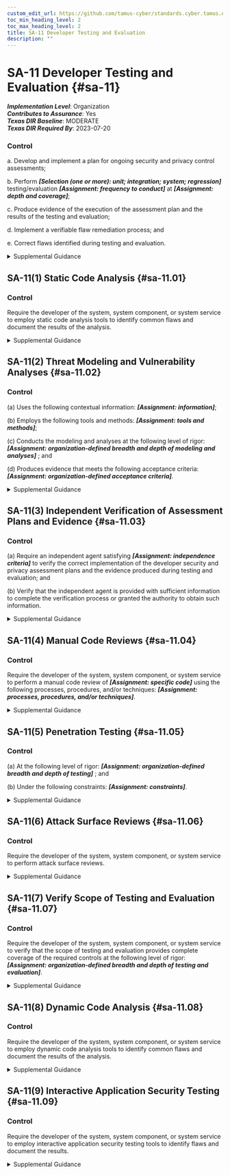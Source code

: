 ```yaml
---
custom_edit_url: https://github.com/tamus-cyber/standards.cyber.tamus.edu/tree/main/static/content/tamus.edu/TAMUS_profile.xml
toc_min_heading_level: 2
toc_max_heading_level: 2
title: SA-11 Developer Testing and Evaluation
description: ""
---
```


# SA-11 Developer Testing and Evaluation {#sa-11}

_**Implementation Level**_: Organization\
_**Contributes to Assurance**_: Yes\
_**Texas DIR Baseline**_: MODERATE\
_**Texas DIR Required By**_: 2023-07-20

### Control

a. Develop and implement a plan for ongoing security and privacy control assessments;

b. Perform _**[Selection (one or more): unit; integration; system; regression]**_ testing/evaluation _**[Assignment: frequency to conduct]**_ at _**[Assignment: depth and coverage]**_;

c. Produce evidence of the execution of the assessment plan and the results of the testing and evaluation;

d. Implement a verifiable flaw remediation process; and

e. Correct flaws identified during testing and evaluation.

<details>
  <summary>Supplemental Guidance</summary>

a. Develop and implement a plan for ongoing security and privacy control assessments;

b. Perform _**[Selection (one or more): unit; integration; system; regression]**_ testing/evaluation _**[Assignment: frequency to conduct]**_ at _**[Assignment: depth and coverage]**_;

c. Produce evidence of the execution of the assessment plan and the results of the testing and evaluation;

d. Implement a verifiable flaw remediation process; and

e. Correct flaws identified during testing and evaluation.

</details>

## SA-11(1) Static Code Analysis {#sa-11.01}

### Control

Require the developer of the system, system component, or system service to employ static code analysis tools to identify common flaws and document the results of the analysis.

<details>
  <summary>Supplemental Guidance</summary>

Require the developer of the system, system component, or system service to employ static code analysis tools to identify common flaws and document the results of the analysis.

</details>

## SA-11(2) Threat Modeling and Vulnerability Analyses {#sa-11.02}

### Control

(a) Uses the following contextual information: _**[Assignment: information]**_;

(b) Employs the following tools and methods: _**[Assignment: tools and methods]**_;

(c) Conducts the modeling and analyses at the following level of rigor: _**[Assignment: organization-defined breadth and depth of modeling and analyses]**_ ; and

(d) Produces evidence that meets the following acceptance criteria: _**[Assignment: organization-defined acceptance criteria]**_.

<details>
  <summary>Supplemental Guidance</summary>

(a) Uses the following contextual information: _**[Assignment: information]**_;

(b) Employs the following tools and methods: _**[Assignment: tools and methods]**_;

(c) Conducts the modeling and analyses at the following level of rigor: _**[Assignment: organization-defined breadth and depth of modeling and analyses]**_ ; and

(d) Produces evidence that meets the following acceptance criteria: _**[Assignment: organization-defined acceptance criteria]**_.

</details>

## SA-11(3) Independent Verification of Assessment Plans and Evidence {#sa-11.03}

### Control

(a) Require an independent agent satisfying _**[Assignment: independence criteria]**_ to verify the correct implementation of the developer security and privacy assessment plans and the evidence produced during testing and evaluation; and

(b) Verify that the independent agent is provided with sufficient information to complete the verification process or granted the authority to obtain such information.

<details>
  <summary>Supplemental Guidance</summary>

(a) Require an independent agent satisfying _**[Assignment: independence criteria]**_ to verify the correct implementation of the developer security and privacy assessment plans and the evidence produced during testing and evaluation; and

(b) Verify that the independent agent is provided with sufficient information to complete the verification process or granted the authority to obtain such information.

</details>

## SA-11(4) Manual Code Reviews {#sa-11.04}

### Control

Require the developer of the system, system component, or system service to perform a manual code review of _**[Assignment: specific code]**_ using the following processes, procedures, and/or techniques: _**[Assignment: processes, procedures, and/or techniques]**_.

<details>
  <summary>Supplemental Guidance</summary>

Require the developer of the system, system component, or system service to perform a manual code review of _**[Assignment: specific code]**_ using the following processes, procedures, and/or techniques: _**[Assignment: processes, procedures, and/or techniques]**_.

</details>

## SA-11(5) Penetration Testing {#sa-11.05}

### Control

(a) At the following level of rigor: _**[Assignment: organization-defined breadth and depth of testing]**_ ; and

(b) Under the following constraints: _**[Assignment: constraints]**_.

<details>
  <summary>Supplemental Guidance</summary>

(a) At the following level of rigor: _**[Assignment: organization-defined breadth and depth of testing]**_ ; and

(b) Under the following constraints: _**[Assignment: constraints]**_.

</details>

## SA-11(6) Attack Surface Reviews {#sa-11.06}

### Control

Require the developer of the system, system component, or system service to perform attack surface reviews.

<details>
  <summary>Supplemental Guidance</summary>

Require the developer of the system, system component, or system service to perform attack surface reviews.

</details>

## SA-11(7) Verify Scope of Testing and Evaluation {#sa-11.07}

### Control

Require the developer of the system, system component, or system service to verify that the scope of testing and evaluation provides complete coverage of the required controls at the following level of rigor: _**[Assignment: organization-defined breadth and depth of testing and evaluation]**_.

<details>
  <summary>Supplemental Guidance</summary>

Require the developer of the system, system component, or system service to verify that the scope of testing and evaluation provides complete coverage of the required controls at the following level of rigor: _**[Assignment: organization-defined breadth and depth of testing and evaluation]**_.

</details>

## SA-11(8) Dynamic Code Analysis {#sa-11.08}

### Control

Require the developer of the system, system component, or system service to employ dynamic code analysis tools to identify common flaws and document the results of the analysis.

<details>
  <summary>Supplemental Guidance</summary>

Require the developer of the system, system component, or system service to employ dynamic code analysis tools to identify common flaws and document the results of the analysis.

</details>

## SA-11(9) Interactive Application Security Testing {#sa-11.09}

### Control

Require the developer of the system, system component, or system service to employ interactive application security testing tools to identify flaws and document the results.

<details>
  <summary>Supplemental Guidance</summary>

Require the developer of the system, system component, or system service to employ interactive application security testing tools to identify flaws and document the results.

</details>

